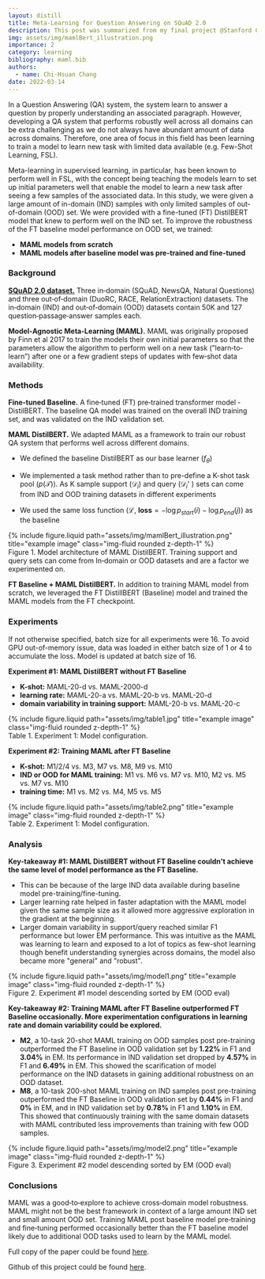```yaml
---
layout: distill
title: Meta-Learning for Question Answering on SQuAD 2.0
description: This post was summarized from my final project @Stanford CS224N.
img: assets/img/mamlBert_illustration.png
importance: 2
category: learning
bibliography: maml.bib
authors:
  - name: Chi-Hsuan Chang
date: 2022-03-14
---
```


In a Question Answering (QA) system, the system learn to answer a question by properly understanding an associated paragraph. However, developing a QA system that performs robustly well across all domains can be extra challenging as we do not always have abundant amount of data across domains. Therefore, one area of focus in this field has been learning to train a model to learn new task with limited data available (e.g. Few-Shot Learning, FSL).

Meta-learning in supervised learning, in particular, has been known to perform well in FSL, with the concept being teaching the models learn to set up initial parameters well that enable the model to learn a new task after seeing a few samples of the associated data.<d-cite key="finn2017, abs-1904-05046"></d-cite> In this study, we were given a large amount of in-domain (IND) samples with only limited samples of out-of-domain (OOD) set. We were provided with a fine-tuned (FT) DistilBERT model <d-cite key="sanh2020distilbert"></d-cite> that knew to perform well on the IND set. To improve the robustness of the FT baseline model performance on OOD set, we trained:

- **MAML models from scratch**
- **MAML models after baseline model was pre-trained and fine-tuned**

### Background

**[SQuAD 2.0 dataset.](https://rajpurkar.github.io/SQuAD-explorer/explore/v2.0/dev/)**
Three in‐domain (SQuAD, NewsQA, Natural Questions) and three out‐of‐domain (DuoRC, RACE, RelationExtraction) datasets. The in‐domain (IND) and out‐of‐domain (OOD) datasets contain 50K and 127 question‐passage‐answer samples each.

**Model‐Agnostic Meta‐Learning (MAML).**
MAML was originally proposed by Finn et al 2017 <d-cite key="finn2017"></d-cite> to train the models their own initial parameters so that the parameters allow the algorithm to perform well on a new task (”learn‐to‐learn”) after one or a few gradient steps of updates with few‐shot data availability.

### Methods

**Fine-tuned Baseline.** A fine‐tuned (FT) pre‐trained transformer model ‐ DistilBERT.<d-cite key="sanh2020distilbert"></d-cite> The baseline QA model was trained on the overall IND training set, and was validated on the IND validation set.

**MAML DistilBERT.** We adapted MAML<d-cite key="finn2017"></d-cite> as a framework to train our robust QA system that performs well across different domains.
- We defined the baseline DistilBERT <d-cite key="sanh2020distilbert"></d-cite>  as our base learner ($f_{\theta}$)
    
- We implemented a task method rather than to pre-define a K-shot task pool ($p(\mathcal{T})$). As K sample support ($\mathcal{D}_i$) and query ($\mathcal{D}_i$' ) sets can come from IND and OOD training datasets in different experiments
  
- We used the same loss function ($\mathcal{L}$, $\textbf{loss} = - \log p_{start}(i) - \log p_{end}(j)$) as the baseline
  
<div class="row">
    <div class="col-sm mt-3 mt-md-0">
        {% include figure.liquid path="assets/img/mamlBert_illustration.png" title="example image" class="img-fluid rounded z-depth-1" %}
    </div>
</div>
<div class="caption">
    Figure 1. Model architecture of MAML DistilBERT. Training support and query sets can come from In‐domain or OOD datasets and are a factor we experimented on.
</div>

**FT Baseline + MAML DistilBERT.** In addition to training MAML model from scratch, we leveraged the FT DistillBERT (Baseline) model and trained the MAML models from the FT checkpoint.


### Experiments
If not otherwise specified, batch size for all experiments were 16. To avoid GPU out-of-memory issue, data was loaded in either batch size of 1 or 4 to accumulate the loss. Model is updated at batch size of 16.

**Experiment \#1: MAML DistilBERT without FT Baseline**
- **K-shot:** MAML-20-d vs. MAML-2000-d
- **learning rate:** MAML-20-a vs. MAML-20-b vs. MAML-20-d
- **domain variability in training support:** MAML-20-b vs. MAML-20-c
<div class="row">
    <div class="col-sm mt-3 mt-md-0">
        {% include figure.liquid path="assets/img/table1.jpg" title="example image" class="img-fluid rounded z-depth-1" %}
    </div>
</div>
<div class="caption">
    Table 1. Experiment 1: Model configuration.
</div>  
 
**Experiment \#2: Training MAML after FT Baseline**
- **K-shot:** M1/2/4 vs. M3, M7 vs. M8, M9 vs. M10
- **IND or OOD for MAML training:** M1 vs. M6 vs. M7 vs. M10, M2 vs. M5 vs. M7 vs. M10
- **training time:** M1 vs. M2 vs. M4, M5 vs. M5

<div class="row">
    <div class="col-sm mt-3 mt-md-0">
        {% include figure.liquid path="assets/img/table2.png" title="example image" class="img-fluid rounded z-depth-1" %}
    </div>
</div>
<div class="caption">
    Table 2. Experiment 1: Model configuration.
</div> 

### Analysis
**Key-takeaway \#1: MAML DistilBERT without FT Baseline couldn't achieve the same level of model performance as the FT Baseline.**

- This can be because of the large IND data available during baseline model pre-training/fine-tuning. 
- Larger learning rate helped in faster adaptation with the MAML model given the same sample size as it  allowed more aggressive exploration in the gradient at the beginning.
- Larger domain variability in support/query reached similar F1 performance but lower EM performance. This was intuitive as the MAML was learning to learn and exposed to a lot of topics as few-shot learning though benefit understanding synergies across domains, the model also became more "general" and "robust".
    

<div class="row">
    <div class="col-sm mt-3 mt-md-0">
        {% include figure.liquid path="assets/img/model1.png" title="example image" class="img-fluid rounded z-depth-1" %}
    </div>
</div>
<div class="caption">
    Figure 2. Experiment #1 model descending sorted by EM (OOD eval)
</div> 

**Key-takeaway \#2: Training MAML after FT Baseline outperformed FT Baseline occasionally. More experimentation configurations in learning rate and domain variability could be explored.**

- **M2**, a 10-task 20-shot MAML training on OOD samples post pre-training outperformed the FT Baseline in OOD validation set by **1.22%** in F1 and **3.04%** in EM. Its performance in IND validation set dropped by **4.57%** in F1 and **6.49%** in EM. This showed the scarification of model performance on the IND datasets in gaining additional robustness on an OOD dataset.
- **M8**, a 10-task 200-shot MAML training on IND samples post pre-training outperformed the FT Baseline in OOD validation set by **0.44%** in F1 and **0%** in EM, and in IND validation set by **0.78%** in F1 and **1.10%** in EM. This showed that continuously training with the same domain datasets with MAML contributed less improvements than training with few OOD samples.


<div class="row">
    <div class="col-sm mt-3 mt-md-0">
        {% include figure.liquid path="assets/img/model2.png" title="example image" class="img-fluid rounded z-depth-1" %}
    </div>
</div>
<div class="caption">
    Figure 3. Experiment #2 model descending sorted by EM (OOD eval)
</div> 

### Conclusions

MAML was a good‐to‐explore to achieve cross‐domain model robustness. MAML might not be the best framework in context of a large amount IND set and small amount OOD set. Training MAML post baseline model pre‐training and fine‐tuning performed occasionally better than the FT baseline model likely due to additional OOD tasks used to learn by the MAML model. 

Full copy of the paper could be found [here](https://web.stanford.edu/class/cs224n/reports/default_116613241.pdf).

Github of this project could be found [here](https://github.com/achchg/cs224_robustqa).